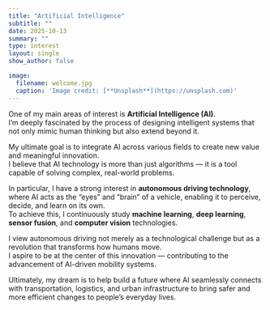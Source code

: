 ```yaml
---
title: "Artificial Intelligence"
subtitle: ""
date: 2025-10-13
summary: ""
type: interest
layout: single
show_author: false

image:
  filename: welcome.jpg
  caption: 'Image credit: [**Unsplash**](https://unsplash.com)'
---
```


One of my main areas of interest is **Artificial Intelligence (AI)**.  
I’m deeply fascinated by the process of designing intelligent systems that not only mimic human thinking but also extend beyond it.

My ultimate goal is to integrate AI across various fields to create new value and meaningful innovation.  
I believe that AI technology is more than just algorithms — it is a tool capable of solving complex, real-world problems.

In particular, I have a strong interest in **autonomous driving technology**, where AI acts as the “eyes” and “brain” of a vehicle, enabling it to perceive, decide, and learn on its own.  
To achieve this, I continuously study **machine learning**, **deep learning**, **sensor fusion**, and **computer vision** technologies.

I view autonomous driving not merely as a technological challenge but as a revolution that transforms how humans move.  
I aspire to be at the center of this innovation — contributing to the advancement of AI-driven mobility systems.

Ultimately, my dream is to help build a future where AI seamlessly connects with transportation, logistics, and urban infrastructure to bring safer and more efficient changes to people’s everyday lives.

